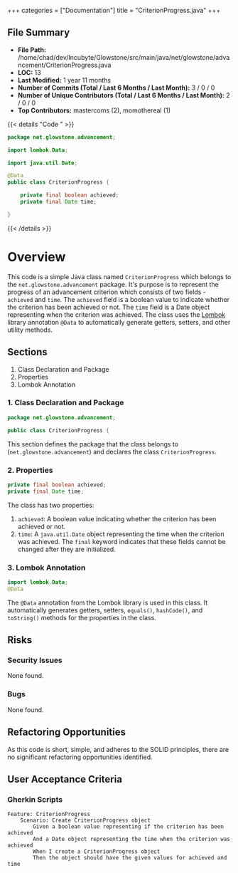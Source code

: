 +++
categories = ["Documentation"]
title = "CriterionProgress.java"
+++

## File Summary

- **File Path:** /home/chad/dev/Incubyte/Glowstone/src/main/java/net/glowstone/advancement/CriterionProgress.java
- **LOC:** 13
- **Last Modified:** 1 year 11 months
- **Number of Commits (Total / Last 6 Months / Last Month):** 3 / 0 / 0
- **Number of Unique Contributors (Total / Last 6 Months / Last Month):** 2 / 0 / 0
- **Top Contributors:** mastercoms (2), momothereal (1)

{{< details "Code " >}}
```java
package net.glowstone.advancement;

import lombok.Data;

import java.util.Date;

@Data
public class CriterionProgress {

    private final boolean achieved;
    private final Date time;

}

```
{{< /details >}}



# Overview

This code is a simple Java class named `CriterionProgress` which belongs to the `net.glowstone.advancement` package. It's purpose is to represent the progress of an advancement criterion which consists of two fields - `achieved` and `time`. The `achieved` field is a boolean value to indicate whether the criterion has been achieved or not. The `time` field is a Date object representing when the criterion was achieved. The class uses the [Lombok](https://projectlombok.org) library annotation `@Data` to automatically generate getters, setters, and other utility methods.

## Sections

1. Class Declaration and Package
2. Properties
3. Lombok Annotation

### 1. Class Declaration and Package

```java
package net.glowstone.advancement;

public class CriterionProgress {
```

This section defines the package that the class belongs to (`net.glowstone.advancement`) and declares the class `CriterionProgress`.

### 2. Properties

```java
private final boolean achieved;
private final Date time;
```

The class has two properties:

1. `achieved`: A boolean value indicating whether the criterion has been achieved or not.
2. `time`: A `java.util.Date` object representing the time when the criterion was achieved. The `final` keyword indicates that these fields cannot be changed after they are initialized.

### 3. Lombok Annotation

```java
import lombok.Data;
@Data
```

The `@Data` annotation from the Lombok library is used in this class. It automatically generates getters, setters, `equals()`, `hashCode()`, and `toString()` methods for the properties in the class.

##  Risks

### Security Issues

None found.

### Bugs

None found.

## Refactoring Opportunities

As this code is short, simple, and adheres to the SOLID principles, there are no significant refactoring opportunities identified.

## User Acceptance Criteria

### Gherkin Scripts

```gherkin
Feature: CriterionProgress
    Scenario: Create CriterionProgress object
        Given a boolean value representing if the criterion has been achieved
        And a Date object representing the time when the criterion was achieved
        When I create a CriterionProgress object
        Then the object should have the given values for achieved and time
```